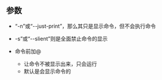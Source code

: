 


## 参数
- “-n”或“--just-print”，那么其只是显示命令，但不会执行命令
- -s”或“--slient”则是全面禁止命令的显示


- 命令前加@
  - 让命令不被显示出来，只会运行
  - 默认是会显示命令的